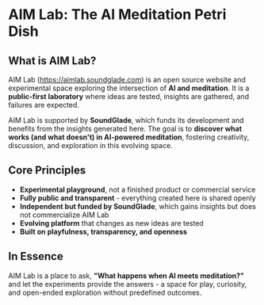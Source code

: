 # AIM Lab: The AI Meditation Petri Dish

## What is AIM Lab?

AIM Lab (https://aimlab.soundglade.com) is an open source website and experimental space exploring the intersection of **AI and meditation**. It is a **public-first laboratory** where ideas are tested, insights are gathered, and failures are expected.

AIM Lab is supported by **SoundGlade**, which funds its development and benefits from the insights generated here. The goal is to **discover what works (and what doesn't) in AI-powered meditation**, fostering creativity, discussion, and exploration in this evolving space.

## Core Principles

- **Experimental playground**, not a finished product or commercial service
- **Fully public and transparent** - everything created here is shared openly
- **Independent but funded by SoundGlade**, which gains insights but does not commercialize AIM Lab
- **Evolving platform** that changes as new ideas are tested
- **Built on playfulness, transparency, and openness**

## In Essence

AIM Lab is a place to ask, **"What happens when AI meets meditation?"** and let the experiments provide the answers - a space for play, curiosity, and open-ended exploration without predefined outcomes.
